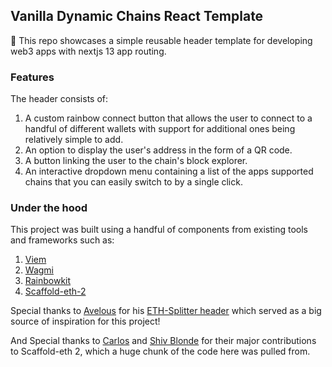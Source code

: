 ## Vanilla Dynamic Chains React Template

💭 This repo showcases a simple reusable header template for developing web3 apps with nextjs 13 app routing.

### Features

The header consists of:

1. A custom rainbow connect button that allows the user to connect to a handful of different wallets with support for additional ones being relatively simple to add.
2. An option to display the user's address in the form of a QR code.
3. A button linking the user to the chain's block explorer.
4. An interactive dropdown menu containing a list of the apps supported chains that you can easily switch to by a single click.

### Under the hood

This project was built using a handful of components from existing tools and frameworks such as:

1. [Viem](https://viem.sh/docs/getting-started.html)
2. [Wagmi](https://wagmi.sh/)
3. [Rainbowkit](https://www.rainbowkit.com/)
4. [Scaffold-eth-2](https://docs.scaffoldeth.io/)

Special thanks to [Avelous](https://twitter.com/Avelouseth) for his [ETH-Splitter header](https://github.com/Avelous/Eth-Splitter/blob/master/packages/nextjs/components/Header.tsx#L119-L147) which served as a big source of inspiration for this project!

And Special thanks to [Carlos](https://github.com/carletex) and [Shiv Blonde](https://twitter.com/ShivBhonde) for their major contributions to Scaffold-eth 2, which a huge chunk of the code here was pulled from.
